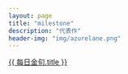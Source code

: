 ```yaml
---
layout: page
title: "milestone"
description: "代表作"
header-img: "img/azurelane.png"
---
```


<a href="{{ 每日金句.url }}" title="{{ 每日金句.title }}">{{ 每日金句.title }}</a>





